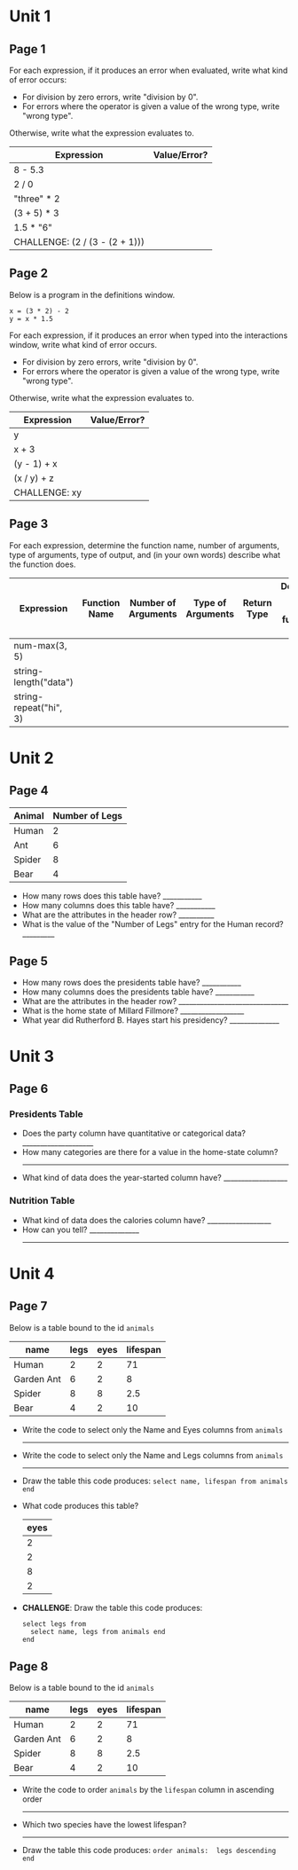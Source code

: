 # Unit 1

## Page 1

For each expression, if it produces an error when evaluated, 
write what kind of error occurs:

 - For division by zero errors, write "division by 0".
 - For errors where the operator is given a value of the wrong type, write "wrong type".

Otherwise, write what the expression evaluates to.

| Expression                       | Value/Error? |
|----------------------------------|--------------|
| 8 - 5.3                          |              |
| 2 / 0                            |              |
| "three" * 2                      |              |
| (3 + 5) * 3                      |              |
| 1.5 * "6"                        |              |
| CHALLENGE:   (2 / (3 - (2 + 1))) |              |

## Page 2

Below is a program in the definitions window.

```
x = (3 * 2) - 2
y = x * 1.5
```

For each expression, if it produces an error when typed into the
interactions window, write what kind of error occurs.

 - For division by zero errors, write "division by 0".
 - For errors where the operator is given a value of the wrong type, write "wrong type".

Otherwise, write what the expression evaluates to.

| Expression      | Value/Error? |
|-----------------|--------------|
| y               |              |
| x + 3           |              |
| (y - 1) + x     |              |
| (x / y) + z     |              |
| CHALLENGE:   xy |              |

## Page 3

For each expression, determine the function name, number of arguments,
type of arguments, type of output, and (in your own words) describe what the
function does.

| Expression             | Function Name | Number of Arguments | Type of Arguments | Return Type | Describe what this function does. |
|------------------------|---------------|---------------------|-------------------|-------------|-----------------------------------|
| num-max(3, 5)          |               |                     |                   |             |                                   |
| string-length("data")  |               |                     |                   |             |                                   |
| string-repeat("hi", 3) |               |                     |                   |             |                                   |

# Unit 2

## Page 4

| Animal | Number of Legs |
|--------|----------------|
| Human  | 2              |
| Ant    | 6              |
| Spider | 8              |
| Bear   | 4              |  

 - How many rows does this table have? ___________
 - How many columns does this table have? ___________
 - What are the attributes in the header row? __________
 - What is the value of the "Number of Legs" 
   entry for the Human record? _________

## Page 5

 - How many rows does the presidents 
   table have? ___________
 - How many columns does the presidents 
   table have? ___________
 - What are the attributes in the header 
   row? _______________________________
 - What is the home state of
   Millard Fillmore? __________________
 - What year did Rutherford B. Hayes
   start his presidency? ______________


# Unit 3

## Page 6

### Presidents Table
 - Does the party column have
   quantitative or categorical
   data?  ____________________
 - How many categories are there for
   a value in the home-state column?
   ________________
 - What kind of data does the year-started
   column have?  __________________

### Nutrition Table
 - What kind of data does the calories
   column have?  __________________
 - How can you tell? ______________
   ________________________________

# Unit 4

## Page 7

Below is a table bound to the id `animals`

| name       | legs | eyes | lifespan |
|------------|------|------|----------|
| Human      | 2    | 2    | 71       |
| Garden Ant | 6    | 2    | 8        |
| Spider     | 8    | 8    | 2.5      |
| Bear       | 4    | 2    | 10       |

 - Write the code to select only the Name 
   and Eyes columns from `animals`
   _______________________________

 - Write the code to select only the Name 
   and Legs columns from `animals`
   _______________________________

 - Draw the table this code produces:
   `select name, lifespan from animals end` 

 - What code produces this table?
   
   | eyes |
   |------|
   | 2    |
   | 2    |
   | 8    |
   | 2    |

 - **CHALLENGE**:  Draw the table this code
   produces:
   ```
   select legs from
     select name, legs from animals end
   end
   ```

## Page 8

Below is a table bound to the id `animals`

| name       | legs | eyes | lifespan |
|------------|------|------|----------|
| Human      | 2    | 2    | 71       |
| Garden Ant | 6    | 2    | 8        |
| Spider     | 8    | 8    | 2.5      |
| Bear       | 4    | 2    | 10       |

 - Write the code to order `animals` by
   the `lifespan` column in ascending order
   ______________________________________

 - Which two species have the lowest lifespan?
   ______________________________________

 - Draw the table this code produces:
   `order animals:  legs descending end`


   
